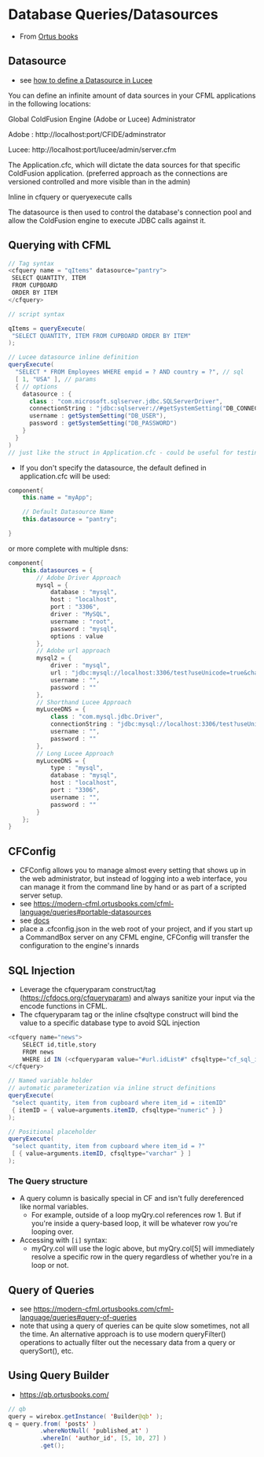 # Database Queries/Datasources

- From [Ortus books](https://modern-cfml.ortusbooks.com/cfml-language/queries)

## Datasource

- see [how to define a Datasource in Lucee](https://docs.lucee.org/guides/cookbooks/datasource-define-datasource.html)

You can define an infinite amount of data sources in your CFML applications in the following locations:

Global ColdFusion Engine (Adobe or Lucee) Administrator

Adobe : http://localhost:port/CFIDE/adminstrator

Lucee: http://localhost:port/lucee/admin/server.cfm

The Application.cfc, which will dictate the data sources for that specific ColdFusion application. (preferred approach as the connections are versioned controlled and more visible than in the admin)

Inline in cfquery or queryexecute calls

The datasource is then used to control the database's connection pool and allow the ColdFusion engine to execute JDBC calls against it.

## Querying with CFML

```java
// Tag syntax
<cfquery name = "qItems" datasource="pantry">
 SELECT QUANTITY, ITEM
 FROM CUPBOARD
 ORDER BY ITEM
</cfquery>

// script syntax

qItems = queryExecute(
 "SELECT QUANTITY, ITEM FROM CUPBOARD ORDER BY ITEM"
);

// Lucee datasource inline definition
queryExecute(
  "SELECT * FROM Employees WHERE empid = ? AND country = ?", // sql
  [ 1, "USA" ], // params
  { // options
    datasource : {
      class : "com.microsoft.sqlserver.jdbc.SQLServerDriver",
      connectionString : "jdbc:sqlserver://#getSystemSetting("DB_CONNECTIONSTRING")#",
      username : getSystemSetting("DB_USER"),
      password : getSystemSetting("DB_PASSWORD")
    }
  }
)
// just like the struct in Application.cfc - could be useful for testing?
```

- If you don't specify the datasource, the default defined in application.cfc will be used:

```java
component{
    this.name = "myApp";

    // Default Datasource Name
    this.datasource = "pantry";

}
```

or more complete with multiple dsns:

```java
component{
    this.datasources = {
        // Adobe Driver Approach
        mysql = {
            database : "mysql",
            host : "localhost",
            port : "3306",
            driver : "MySQL",
            username : "root",
            password : "mysql",
            options : value
        },
        // Adobe url approach
        mysql2 = {
            driver : "mysql",
            url : "jdbc:mysql://localhost:3306/test?useUnicode=true&characterEncoding=UTF-8&useLegacyDatetimeCode=true",
            username : "",
            password : ""
        },
        // Shorthand Lucee Approach
        myLuceeDNS = {
            class : "com.mysql.jdbc.Driver",
            connectionString : "jdbc:mysql://localhost:3306/test?useUnicode=true&characterEncoding=UTF-8&useLegacyDatetimeCode=true",
            username : "",
            password : ""
        },
        // Long Lucee Approach
        myLuceeDNS = {
            type : "mysql",
            database : "mysql",
            host : "localhost",
            port : "3306",
            username : "",
            password : ""
        }
    };
}
```

## CFConfig

- CFConfig allows you to manage almost every setting that shows up in the web administrator, but instead of logging into a web interface, you can manage it from the command line by hand or as part of a scripted server setup.
- see https://modern-cfml.ortusbooks.com/cfml-language/queries#portable-datasources
- see [docs](https://cfconfig.ortusbooks.com/)
- place a .cfconfig.json in the web root of your project, and if you start up a CommandBox server on any CFML engine, CFConfig will transfer the configuration to the engine's innards

## SQL Injection

- Leverage the cfqueryparam construct/tag (https://cfdocs.org/cfqueryparam) and always sanitize your input via the encode functions in CFML.
- The cfqueryparam tag or the inline cfsqltype construct will bind the value to a specific database type to avoid SQL injection

```java
<cfquery name="news">
    SELECT id,title,story
    FROM news
    WHERE id IN (<cfqueryparam value="#url.idList#" cfsqltype="cf_sql_integer" list="true">)
</cfquery>
```

```java
// Named variable holder
// automatic parameterization via inline struct definitions
queryExecute(
 "select quantity, item from cupboard where item_id = :itemID"
 { itemID = { value=arguments.itemID, cfsqltype="numeric" } }
);

// Positional placeholder
queryExecute(
 "select quantity, item from cupboard where item_id = ?"
 [ { value=arguments.itemID, cfsqltype="varchar" } ]
);
```

### The Query structure

- A query column is basically special in CF and isn't fully dereferenced like normal variables.
  - For example, outside of a loop myQry.col references row 1. But if you're inside a query-based loop, it will be whatever row you're looping over.
- Accessing with `[i]` syntax:
  - myQry.col will use the logic above, but myQry.col[5] will immediately resolve a specific row in the query regardless of whether you're in a loop or not.

## Query of Queries

- see https://modern-cfml.ortusbooks.com/cfml-language/queries#query-of-queries
- note that using a query of queries can be quite slow sometimes, not all the time. An alternative approach is to use modern queryFilter() operations to actually filter out the necessary data from a query or querySort(), etc.

## Using Query Builder

- https://qb.ortusbooks.com/

```java
// qb
query = wirebox.getInstance( 'Builder@qb' );
q = query.from( 'posts' )
         .whereNotNull( 'published_at' )
         .whereIn( 'author_id', [5, 10, 27] )
         .get();
```
